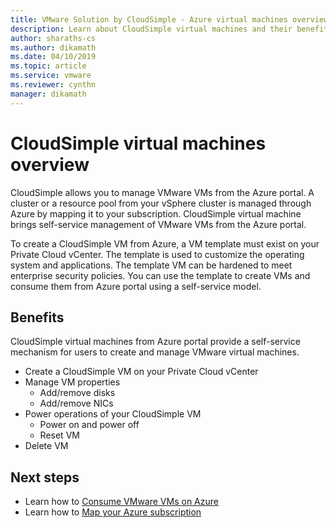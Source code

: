 ```yaml
---
title: VMware Solution by CloudSimple - Azure virtual machines overview 
description: Learn about CloudSimple virtual machines and their benefits. 
author: sharaths-cs 
ms.author: dikamath 
ms.date: 04/10/2019
ms.topic: article 
ms.service: vmware 
ms.reviewer: cynthn 
manager: dikamath 
---
```

# CloudSimple virtual machines overview

CloudSimple allows you to manage VMware VMs from the Azure portal.  A cluster or a resource pool from your vSphere cluster is managed through Azure by mapping it to your subscription.  CloudSimple virtual machine brings self-service management of VMware VMs from the Azure portal.  

To create a CloudSimple VM from Azure, a VM template must exist on your Private Cloud vCenter.  The template is used to customize the operating system and applications.  The template VM can be hardened to meet enterprise security policies.  You can use the template to create VMs and consume them from Azure portal using a self-service model.

## Benefits

CloudSimple virtual machines from Azure portal provide a self-service mechanism for users to create and manage VMware virtual machines.

* Create a CloudSimple VM on your Private Cloud vCenter
* Manage VM properties
  * Add/remove disks
  * Add/remove NICs
* Power operations of your CloudSimple VM
  * Power on and power off
  * Reset VM
* Delete VM

## Next steps

* Learn how to [Consume VMware VMs on Azure](quickstart-create-vmware-virtual-machine.md)
* Learn how to [Map your Azure subscription](https://docs.azure.cloudsimple.com/azure-subscription-mapping/)